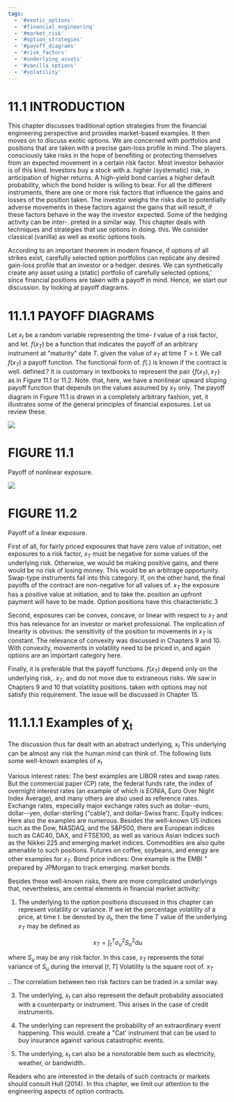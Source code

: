 ```yaml
---
tags:
  - '#exotic_options'
  - '#financial_engineering'
  - '#market_risk'
  - '#option_strategies'
  - '#payoff_diagrams'
  - '#risk_factors'
  - '#underlying_assets'
  - '#vanilla_options'
  - '#volatility'
---
```

# 11.1 INTRODUCTION  

This chapter discusses traditional option strategies from the financial engineering perspective and provides market-based examples. It then moves on to discuss exotic options. We are concerned with portfolios and positions that are taken with a precise gain-loss profile in mind. The players. consciously take risks in the hope of benefiting or protecting themselves from an expected movement in a certain risk factor. Most investor behavior is of this kind. Investors buy a stock with a. higher (systematic) risk, in anticipation of higher returns. A high-yield bond carries a higher default probability, which the bond holder is willing to bear. For all the different instruments, there are one or more risk factors that influence the gains and losses of the position taken. The investor weighs the risks due to potentially adverse movements in these factors against the gains that will result, if these factors behave in the way the investor expected. Some of the hedging activity can be inter-. preted in a similar way. This chapter deals with techniques and strategies that use options in doing. this. We consider classical (vanilla) as well as exotic options tools.  

According to an important theorem in modern finance, if options of all strikes exist, carefully selected option portfolios can replicate any desired gain-loss profile that an investor or a hedger. desires. We can synthetically create any asset using a (static) portfolio of carefully selected options,' since financial positions are taken with a payoff in mind. Hence, we start our discussion. by looking at payoff diagrams.  

# 11.1.1 PAYOFF DIAGRAMS  

Let $x_{t}$ be a random variable representing the time- $t$ value of a risk factor, and let. $f(x_{T})$ be a function that indicates the payoff of an arbitrary instrument at "maturity" date $T.$ given the value of $x_{T}$ at time $T>t.$ We call $f(x_{T})$ a payoff function. The functional form of. $f\left(.\right)$ is known if the contract is well. defined.? It is customary in textbooks to represent the pair $\{f(x_{T}),x_{T}\}$ as in Figure 11.1 or 11.2. Note. that, here, we have a nonlinear upward sloping payoff function that depends on the values assumed by $x_{T}$ only. The payoff diagram in Figure 11.1 is drawn in a completely arbitrary fashion, yet, it illustrates some of the general principles of financial exposures. Let us review these.  

![](images/4465ca0304792d1a5bd9cc026d24300fa6dbc4a2e9ea5e89162e33cc8be13029.jpg)  

# FIGURE 11.1  

Payoff of nonlinear exposure.  

![](images/9fef3ed7e02188eba222b5d83c833b754abb34f48be1c96e72156ffc53e207d9.jpg)  

# FIGURE 11.2  

Payoff of a linear exposure.  

First of all, for fairly priced exposures that have zero value of initiation, net exposures to a risk factor, $x_{T}$ must be negative for some values of the underlying risk. Otherwise, we would be making positive gains, and there would be no risk of losing money. This would be an arbitrage opportunity. Swap-type instruments fall into this category. If, on the other hand, the final payoffs of the contract are non-negative for all values of. $x_{T}$ the exposure has a positive value at initiation, and to take the. position an upfront payment will have to be made. Option positions have this characteristic.3  

Second, exposures can be convex, concave, or linear with respect to $x_{T}$ and this has relevance for an investor or market professional. The implication of linearity is obvious: the sensitivity of the position to movements in $x_{T}$ is constant. The relevance of convexity was discussed in Chapters 9 and 10. With convexity, movements in volatility need to be priced in, and again options are an important category here.  

Finally, it is preferable that the payoff functions. $f(x_{T})$ depend only on the underlying risk,. $x_{T},$ and do not move due to extraneous risks. We saw in Chapters 9 and 10 that volatility positions. taken with options may not satisfy this requirement. The issue will be discussed in Chapter 15.  

# 11.1.1.1 Examples of $\pmb{\chi}_{\mathfrak{t}}$  

The discussion thus far dealt with an abstract underlying, $x_{t}$ This underlying can be almost any risk the human mind can think of. The following lists some well-known examples of $x_{t}$  

Various interest rates: The best examples are LIBOR rates and swap rates. But the commercial paper (CP) rate, the federal funds rate, the index of overnight interest rates (an example of which is EONIA, Euro Over Night Index Average), and many others are also used as reference rates. Exchange rates, especially major exchange rates such as dollar--euro, dollar--yen, dollar-sterling ("cable'), and dollar-Swiss franc. Equity indices: Here also the examples are numerous. Besides the well-known US indices such as the Dow, NASDAQ, and the S&P500, there are European indices such as CAC40, DAX, and FTSE100, as well as various Asian indices such as the Nikkei 225 and emerging market indices. Commodities are also quite amenable to such positions. Futures on coffee, soybeans, and energy are other examples for $x_{T}.$ Bond price indices: One example is the EMBI $^+$ prepared by JPMorgan to track emerging. market bonds.  

Besides these well-known risks, there are more complicated underlyings that, nevertheless, are central elements in financial market activity:  

1. The underlying to the option positions discussed in this chapter can represent volatility or variance. If we let the percentage volatility of a price, at time $t.$ be denoted by $\sigma_{t},$ then the time $T$ value of the underlying $x_{T}$ may be defined as  

$$
x_{T}=\displaystyle\int_{t}^{T}\sigma_{u}^{2}S_{u}^{2}\mathrm{d}u
$$  

where $S_{u}$ may be any risk factor. In this case, $x_{T}$ represents the total variance of $S_{u}$ during the interval $[t,T]$ Volatility is the square root of. $x_{T}$  

.. The correlation between two risk factors can be traded in a similar way.  

3. The underlying, $x_{t}$ can also represent the default probability associated with a counterparty or instrument. This arises in the case of credit instruments.  

4. The underlying can represent the probability of an extraordinary event happening. This would. create a "Cat' instrument that can be used to buy insurance against various catastrophic events.   
5. The underlying, $x_{t}$ can also be a nonstorable item such as electricity, weather, or bandwidth..  

Readers who are interested in the details of such contracts or markets should consult Hull (2014). In this chapter, we limit our attention to the engineering aspects of option contracts.  
